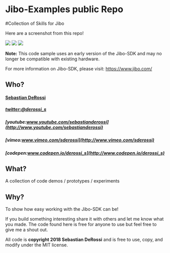 # Jibo-Examples public Repo

#Collection of Skills for Jibo

Here are a screenshot from this repo!

![](https://rawgit.com/sebastianderossi/Jibo-Example/master/SamplePlay/images/Behavior.png)
![](https://rawgit.com/sebastianderossi/Jibo-Example/master/SamplePlay/images/Behavior-args.png)
![](https://rawgit.com/sebastianderossi/Jibo-Example/master/SamplePlay/images/Switch-Case.png)

**Note:** This code sample uses an early version of the Jibo-SDK and may no longer be compatible with existing hardware. 

For more information on Jibo-SDK, please visit: https://www.jibo.com/

Who?
----------------
#### [Sebastian DeRossi](mailto:sebastian.derossi@gmail.com)

##### [twitter:@derossi_s](http://www.twitter.com/derossi_s)
##### [youtube:www.youtube.com/sebastianderossi](http://www.youtube.com/sebastianderossi)
##### [vimeo:www.vimeo.com/sderossi](http://www.vimeo.com/sderossi)
##### [codepen:www.codepen.io/derossi_s](http://www.codepen.io/derossi_s)

What?
----------------
A collection of code demos / prototypes / experiments

Why?
----------------
To show how easy working with the Jibo-SDK can be!

If you build something interesting share it with others and let me know what you made.
The code found here is free for anyone to use but feel free to give me a shout out.

All code is **copyright 2018 Sebastian DeRossi** and is free to use, copy, and modify under the MIT license.

